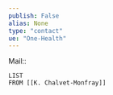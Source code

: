 ```yaml
---
publish: False
alias: None
type: "contact"
ue: "One-Health"
---
```

Mail:: 

```dataview
LIST
FROM [[K. Chalvet-Monfray]]
```
